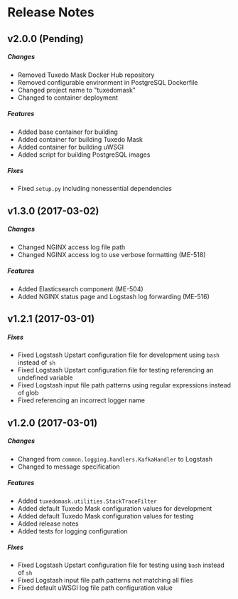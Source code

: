 # Release Notes

## v2.0.0 (Pending)
##### Changes
- Removed Tuxedo Mask Docker Hub repository
- Removed configurable environment in PostgreSQL Dockerfile
- Changed project name to "tuxedomask"
- Changed to container deployment

##### Features
- Added base container for building
- Added container for building Tuxedo Mask
- Added container for building uWSGI
- Added script for building PostgreSQL images

##### Fixes
- Fixed `setup.py` including nonessential dependencies

## v1.3.0 (2017-03-02)
##### Changes
- Changed NGINX access log file path
- Changed NGINX access log to use verbose formatting (ME-518)

##### Features
- Added Elasticsearch component (ME-504)
- Added NGINX status page and Logstash log forwarding (ME-516)

## v1.2.1 (2017-03-01)
##### Fixes
- Fixed Logstash Upstart configuration file for development using `bash` instead of `sh`
- Fixed Logstash Upstart configuration file for testing referencing an undefined variable
- Fixed Logstash input file path patterns using regular expressions instead of glob
- Fixed referencing an incorrect logger name

## v1.2.0 (2017-03-01)
##### Changes
- Changed from `common.logging.handlers.KafkaHandler` to Logstash
- Changed to message specification

##### Features
- Added `tuxedomask.utilities.StackTraceFilter`
- Added default Tuxedo Mask configuration values for development
- Added default Tuxedo Mask configuration values for testing
- Added release notes
- Added tests for logging configuration

##### Fixes
- Fixed Logstash Upstart configuration file for testing using `bash` instead of `sh`
- Fixed Logstash input file path patterns not matching all files
- Fixed default uWSGI log file path configuration value
